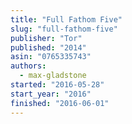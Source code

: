 ```yaml
---
title: "Full Fathom Five"
slug: "full-fathom-five"
publisher: "Tor"
published: "2014"
asin: "0765335743"
authors:
  - max-gladstone
started: "2016-05-28"
start_year: "2016"
finished: "2016-06-01"
---
```

